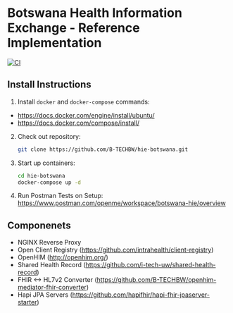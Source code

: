 # Botswana Health Information Exchange - Reference Implementation
[![CI](https://github.com/B-TECHBW/hie-botswana/actions/workflows/main.yml/badge.svg)](https://github.com/B-TECHBW/hie-botswana/actions/workflows/main.yml)

## Install Instructions
1. Install `docker` and `docker-compose` commands:
  - https://docs.docker.com/engine/install/ubuntu/
  - https://docs.docker.com/compose/install/

2. Check out repository:
    ```sh
    git clone https://github.com/B-TECHBW/hie-botswana.git
    ```
3. Start up containers:
    ```sh
    cd hie-botswana
    docker-compose up -d 
    ```
4. Run Postman Tests on Setup: https://www.postman.com/openme/workspace/botswana-hie/overview



## Componenets
- NGINX Reverse Proxy
- Open Client Registry (https://github.com/intrahealth/client-registry)
- OpenHIM (http://openhim.org/)
- Shared Health Record (https://github.com/i-tech-uw/shared-health-record)
- FHIR <-> HL7v2 Converter (https://github.com/B-TECHBW/openhim-mediator-fhir-converter)
- Hapi JPA Servers (https://github.com/hapifhir/hapi-fhir-jpaserver-starter)


